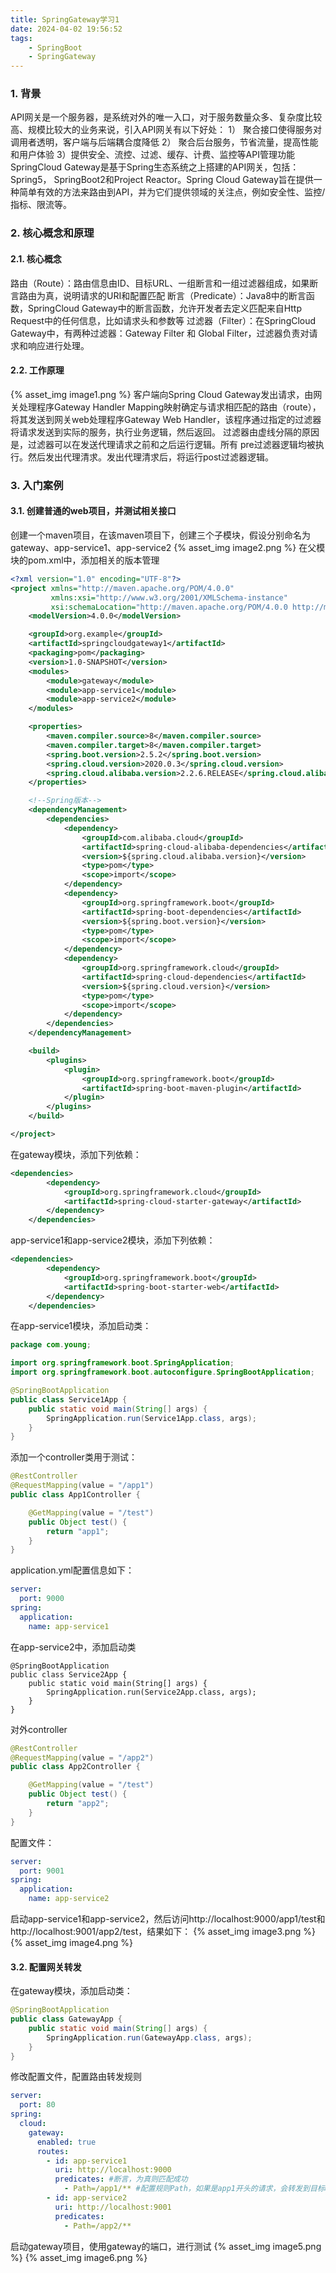 ```yaml
---
title: SpringGateway学习1
date: 2024-04-02 19:56:52
tags: 
    - SpringBoot
    - SpringGateway
---
```

### 1. 背景
API网关是一个服务器，是系统对外的唯一入口，对于服务数量众多、复杂度比较高、规模比较大的业务来说，引入API网关有以下好处：
1） 聚合接口使得服务对调用者透明，客户端与后端耦合度降低
2） 聚合后台服务，节省流量，提高性能和用户体验
3）提供安全、流控、过滤、缓存、计费、监控等API管理功能
SpringCloud Gateway是基于Spring生态系统之上搭建的API网关，包括：Spring5， SpringBoot2和Project Reactor。Spring Cloud Gateway旨在提供一种简单有效的方法来路由到API，并为它们提供领域的关注点，例如安全性、监控/指标、限流等。
### 2. 核心概念和原理
#### 2.1. 核心概念
路由（Route）：路由信息由ID、目标URL、一组断言和一组过滤器组成，如果断言路由为真，说明请求的URI和配置匹配
断言（Predicate）：Java8中的断言函数，SpringCloud Gateway中的断言函数，允许开发者去定义匹配来自Http Request中的任何信息，比如请求头和参数等
过滤器（Filter）：在SpringCloud Gateway中，有两种过滤器：Gateway Filter 和 Global Filter，过滤器负责对请求和响应进行处理。
#### 2.2. 工作原理
{% asset_img image1.png %}
客户端向Spring Cloud Gateway发出请求，由网关处理程序Gateway Handler Mapping映射确定与请求相匹配的路由（route），将其发送到网关web处理程序Gateway Web Handler，该程序通过指定的过滤器将请求发送到实际的服务，执行业务逻辑，然后返回。
过滤器由虚线分隔的原因是，过滤器可以在发送代理请求之前和之后运行逻辑。所有 pre过滤器逻辑均被执行。然后发出代理清求。发出代理清求后，将运行post过滤器逻辑。

### 3. 入门案例
#### 3.1. 创建普通的web项目，并测试相关接口
创建一个maven项目，在该maven项目下，创建三个子模块，假设分别命名为gateway、app-service1、app-service2
{% asset_img image2.png %}
在父模块的pom.xml中，添加相关的版本管理
```xml
<?xml version="1.0" encoding="UTF-8"?>
<project xmlns="http://maven.apache.org/POM/4.0.0"
         xmlns:xsi="http://www.w3.org/2001/XMLSchema-instance"
         xsi:schemaLocation="http://maven.apache.org/POM/4.0.0 http://maven.apache.org/xsd/maven-4.0.0.xsd">
    <modelVersion>4.0.0</modelVersion>

    <groupId>org.example</groupId>
    <artifactId>springcloudgateway1</artifactId>
    <packaging>pom</packaging>
    <version>1.0-SNAPSHOT</version>
    <modules>
        <module>gateway</module>
        <module>app-service1</module>
        <module>app-service2</module>
    </modules>

    <properties>
        <maven.compiler.source>8</maven.compiler.source>
        <maven.compiler.target>8</maven.compiler.target>
        <spring.boot.version>2.5.2</spring.boot.version>
        <spring.cloud.version>2020.0.3</spring.cloud.version>
        <spring.cloud.alibaba.version>2.2.6.RELEASE</spring.cloud.alibaba.version>
    </properties>

    <!--Spring版本-->
    <dependencyManagement>
        <dependencies>
            <dependency>
                <groupId>com.alibaba.cloud</groupId>
                <artifactId>spring-cloud-alibaba-dependencies</artifactId>
                <version>${spring.cloud.alibaba.version}</version>
                <type>pom</type>
                <scope>import</scope>
            </dependency>
            <dependency>
                <groupId>org.springframework.boot</groupId>
                <artifactId>spring-boot-dependencies</artifactId>
                <version>${spring.boot.version}</version>
                <type>pom</type>
                <scope>import</scope>
            </dependency>
            <dependency>
                <groupId>org.springframework.cloud</groupId>
                <artifactId>spring-cloud-dependencies</artifactId>
                <version>${spring.cloud.version}</version>
                <type>pom</type>
                <scope>import</scope>
            </dependency>
        </dependencies>
    </dependencyManagement>

    <build>
        <plugins>
            <plugin>
                <groupId>org.springframework.boot</groupId>
                <artifactId>spring-boot-maven-plugin</artifactId>
            </plugin>
        </plugins>
    </build>

</project>
```
在gateway模块，添加下列依赖：
``` xml
<dependencies>
        <dependency>
            <groupId>org.springframework.cloud</groupId>
            <artifactId>spring-cloud-starter-gateway</artifactId>
        </dependency>
    </dependencies>
```
app-service1和app-service2模块，添加下列依赖：
``` xml
<dependencies>
        <dependency>
            <groupId>org.springframework.boot</groupId>
            <artifactId>spring-boot-starter-web</artifactId>
        </dependency>
    </dependencies>
```
在app-service1模块，添加启动类：
``` java
package com.young;

import org.springframework.boot.SpringApplication;
import org.springframework.boot.autoconfigure.SpringBootApplication;

@SpringBootApplication
public class Service1App {
    public static void main(String[] args) {
        SpringApplication.run(Service1App.class, args);
    }
}
```
添加一个controller类用于测试：
``` java
@RestController
@RequestMapping(value = "/app1")
public class App1Controller {

    @GetMapping(value = "/test")
    public Object test() {
        return "app1";
    }
}
```
application.yml配置信息如下：
``` yml
server:
  port: 9000
spring:
  application:
    name: app-service1
```
在app-service2中，添加启动类
```
@SpringBootApplication
public class Service2App {
    public static void main(String[] args) {
        SpringApplication.run(Service2App.class, args);
    }
}
```
对外controller
``` java
@RestController
@RequestMapping(value = "/app2")
public class App2Controller {

    @GetMapping(value = "/test")
    public Object test() {
        return "app2";
    }
}
```
配置文件：
``` yml
server:
  port: 9001
spring:
  application:
    name: app-service2
```
启动app-service1和app-service2，然后访问http://localhost:9000/app1/test和http://localhost:9001/app2/test，结果如下：
{% asset_img image3.png %}
{% asset_img image4.png %}
#### 3.2. 配置网关转发
在gateway模块，添加启动类：
```java
@SpringBootApplication
public class GatewayApp {
    public static void main(String[] args) {
        SpringApplication.run(GatewayApp.class, args);
    }
}
```
修改配置文件，配置路由转发规则
``` yml
server:
  port: 80
spring:
  cloud:
    gateway:
      enabled: true
      routes:
        - id: app-service1
          uri: http://localhost:9000
          predicates: #断言，为真则匹配成功
            - Path=/app1/** #配置规则Path，如果是app1开头的请求，会转发到目标URL
        - id: app-service2
          uri: http://localhost:9001
          predicates:
            - Path=/app2/**
```
启动gateway项目，使用gateway的端口，进行测试
{% asset_img image5.png %}
{% asset_img image6.png %}